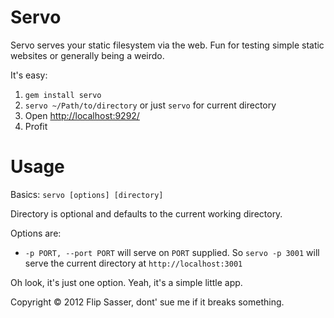Servo
=

Servo serves your static filesystem via the web. Fun for testing simple static websites or generally being a weirdo.

It's easy:

1. `gem install servo`
2. `servo ~/Path/to/directory` or just `servo` for current directory
3. Open [http://localhost:9292/](http://localhost:9292/)
4. Profit

Usage
==

Basics: `servo [options] [directory]`

Directory is optional and defaults to the current working directory.

Options are:

- `-p PORT, --port PORT` will serve on `PORT` supplied. So `servo -p 3001` will serve the current directory at `http://localhost:3001`

Oh look, it's just one option. Yeah, it's a simple little app.

Copyright © 2012 Flip Sasser, dont' sue me if it breaks something.